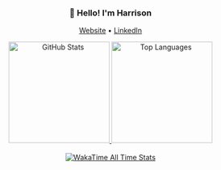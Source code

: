 <h3 align="center">👋 Hello! I'm Harrison</h3>

<p align="center">
  <a href="https://www.harrisonraynes.com/" target="_blank">Website</a> •
  <a href="https://www.linkedin.com/in/harrisonraynes/" target="_blank">LinkedIn</a>

<!-- Stats Cards -->
<div align="center">
  <!-- GitHub Stats Card -->
  <a href="https://github.com/wobkobi" target="_blank">
    <img height="200" src="https://github-readme-stats-wobkobis-projects.vercel.app/api?username=wobkobi&show_icons=true&theme=monokai-pro-spectrum" alt="GitHub Stats" />
  </a>
  <!-- Top Languages Card -->
  <a href="https://github.com/wobkobi" target="_blank">
    <img height="200" src="https://github-readme-stats-wobkobis-projects.vercel.app/api/top-langs/?username=wobkobi&layout=compact&langs_count=10&theme=monokai-pro-spectrum" alt="Top Languages" />
  </a>
  <br><br>
  <!-- WakaTime All Time Stats Card -->
  <a href="https://github.com/wobkobi" target="_blank">
    <img src="https://github-readme-stats-wobkobis-projects.vercel.app/api/wakatime?username=wobkobi&layout=compact&show_icons=true&custom_title=All%20Time%20Stats%20(WakaTime)&theme=monokai-pro-spectrum&hide=Other&langs_count=24" alt="WakaTime All Time Stats" />
  </a>
</div>
